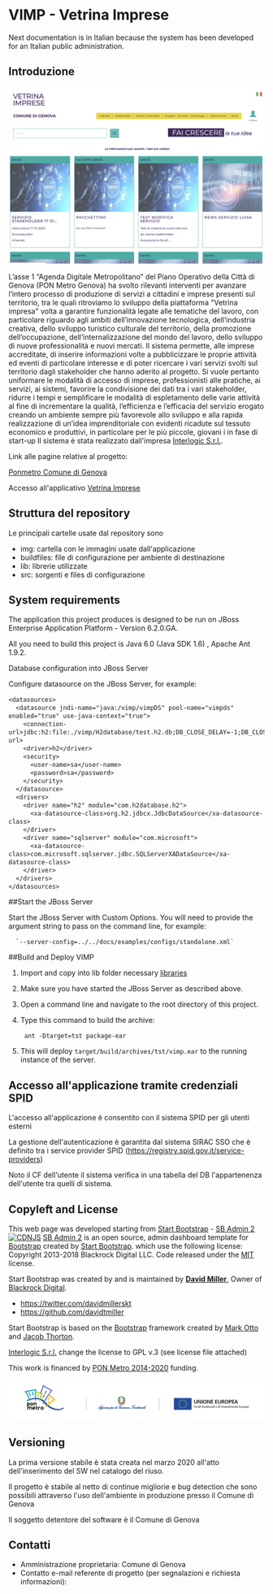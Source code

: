 # VIMP - Vetrina Imprese

Next documentation is in Italian because the system has been developed for an Italian public administration.

## Introduzione

![alt text](./img/home.png)

L’asse 1 “Agenda Digitale Metropolitano” del Piano Operativo della Città di Genova (PON Metro Genova) ha svolto rilevanti interventi per avanzare l’intero processo di produzione di servizi a cittadini e imprese presenti sul territorio, tra le quali ritroviamo lo sviluppo della piattaforma "Vetrina impresa" volta a garantire funzionalità legate alle tematiche del lavoro, con particolare riguardo agli ambiti dell’innovazione tecnologica, dell’industria creativa, dello sviluppo turistico culturale del territorio, della promozione dell’occupazione, dell’internalizzazione del mondo del lavoro, dello sviluppo di nuove professionalità e nuovi mercati. Il sistema permette, alle imprese accreditate, di inserire informazioni volte a pubblicizzare le proprie attività ed eventi di particolare interesse e di poter ricercare i vari servizi svolti sul territorio dagli stakeholder che hanno aderito al progetto. Si vuole pertanto uniformare le modalità di accesso di imprese, professionisti alle pratiche, ai servizi, ai sistemi, favorire la condivisione dei dati tra i vari stakeholder, ridurre i tempi e semplificare le modalità di espletamento delle varie attività al fine di incrementare la qualità, l’efficienza e l’efficacia del servizio erogato creando un ambiente sempre più favorevole allo sviluppo e alla rapida realizzazione di un’idea imprenditoriale con evidenti ricadute sul tessuto economico e produttivi, in particolare per le più piccole, giovani i in fase di start-up
Il sistema è stata realizzato dall'impresa [Interlogic S.r.l.](http://www.pro-logic.it).

Link alle pagine relative al progetto:

[Ponmetro Comune di Genova](https://smart.comune.genova.it/ponmetro)

Accesso all'applicativo [Vetrina Imprese](https://vetrinaimprese.comune.genova.it/vimp/home)


## Struttura del repository
Le principali cartelle usate dal repository sono

* img: cartella con le immagini usate dall'applicazione
* buildfiles: file di configurazione per ambiente di destinazione
* lib: librerie utilizzate
* src: sorgenti e files di configurazione

## System requirements

The application this project produces is designed to be run on JBoss Enterprise Application Platform - Version 6.2.0.GA.

All you need to build this project is Java 6.0 (Java SDK 1.6) , Apache Ant 1.9.2.

	
Database configuration into JBoss Server

Configure datasource on the JBoss Server, for example: 

	<datasources>
	  <datasource jndi-name="java:/vimp/vimpDS" pool-name="vimpds" enabled="true" use-java-context="true">
	    <connection-url>jdbc:h2:file:./vimp/H2database/test.h2.db;DB_CLOSE_DELAY=-1;DB_CLOSE_ON_EXIT=FALSE</connection-url>
	    <driver>h2</driver>
	    <security>
	      <user-name>sa</user-name>
	      <password>sa</password>
	    </security>
	  </datasource>
	  <drivers>
	    <driver name="h2" module="com.h2database.h2">
	      <xa-datasource-class>org.h2.jdbcx.JdbcDataSource</xa-datasource-class>
	    </driver>
	    <driver name="sqlserver" module="com.microsoft">
	      <xa-datasource-class>com.microsoft.sqlserver.jdbc.SQLServerXADataSource</xa-datasource-class>
	    </driver>
	  </drivers>
	</datasources>

##Start the JBoss Server

Start the JBoss Server with Custom Options. You will need to provide the argument string to pass on the command line, for example: 

      `--server-config=../../docs/examples/configs/standalone.xml`

##Build and Deploy VIMP

1. Import and copy into lib folder necessary [libraries](./libraries.md)
2. Make sure you have started the JBoss Server as described above.
2. Open a command line and navigate to the root directory of this project.
3. Type this command to build the archive:

        ant -Dtarget=tst package-ear
4. This will deploy `target/build/archives/tst/vimp.ear` to the running instance of the server.
 

 
## Accesso all'applicazione tramite credenziali SPID

L'accesso all'applicazione è consentito con il sistema SPID per gli utenti esterni

La gestione dell'autenticazione è garantita dal sistema SIRAC SSO che è definito tra i service provider SPID 
(https://registry.spid.gov.it/service-providers)

Noto il CF dell'utente il sistema verifica in una tabella del DB l'appartenenza dell'utente tra quelli di sistema.


## Copyleft and License

This web page was developed starting from [Start Bootstrap](http://startbootstrap.com/) - [SB Admin 2](http://startbootstrap.com/template-overviews/sb-admin-2/)
[![CDNJS](https://img.shields.io/cdnjs/v/startbootstrap-sb-admin-2.svg)](https://cdnjs.com/libraries/startbootstrap-sb-admin-2)
[SB Admin 2](http://startbootstrap.com/template-overviews/sb-admin-2/) is an open source, admin dashboard template for [Bootstrap](http://getbootstrap.com/) created by [Start Bootstrap](http://startbootstrap.com/).
which  use the following license: Copyright 2013-2018 Blackrock Digital LLC. Code released under the [MIT](https://github.com/BlackrockDigital/startbootstrap-sb-admin-2/blob/gh-pages/LICENSE) license.

Start Bootstrap was created by and is maintained by **[David Miller](http://davidmiller.io/)**, Owner of [Blackrock Digital](http://blackrockdigital.io/).

* https://twitter.com/davidmillerskt
* https://github.com/davidtmiller

Start Bootstrap is based on the [Bootstrap](http://getbootstrap.com/) framework created by [Mark Otto](https://twitter.com/mdo) and [Jacob Thorton](https://twitter.com/fat).


[Interlogic S.r.l.](http://www.pro-logic.it) change the license to GPL v.3 (see license file attached)

This work is financed by [PON Metro 2014-2020](http://www.ponmetro.it) funding.

![alt text](./img/pon_metro/Barra_loghi.png)


## Versioning

La prima versione stabile è stata creata nel marzo 2020 all'atto dell'inserimento del SW nel catalogo del riuso.

Il progetto è stabile al netto di continue migliorie e bug detection che sono possibili attraverso l'uso dell'ambiente in produzione presso il Comune di Genova

Il soggetto detentore del software è il Comune di Genova

## Contatti

* Amministrazione proprietaria: Comune di Genova
* Contatto e-mail referente di progetto (per segnalazioni e richiesta informazioni): 

